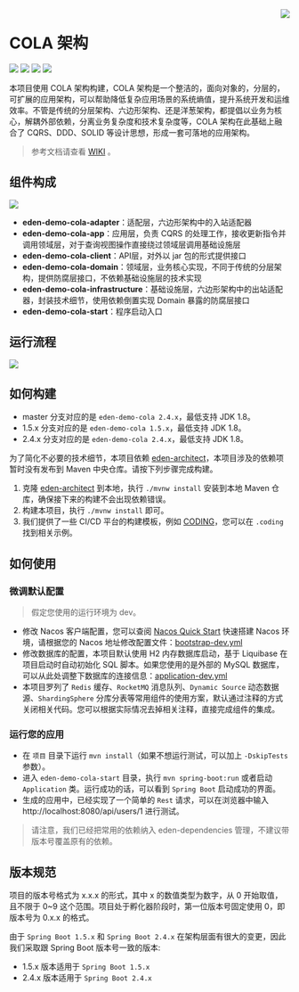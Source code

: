 <img src="https://cdn.jsdelivr.net/gh/shiyindaxiaojie/eden-images/readme/icon.png" align="right" />

[license-apache2.0]:https://www.apache.org/licenses/LICENSE-2.0.html

[github-action]:https://github.com/shiyindaxiaojie/eden-demo-cola/actions

[sonarcloud-dashboard]:https://sonarcloud.io/dashboard?id=shiyindaxiaojie_eden-demo-cola

# COLA 架构

![](https://cdn.jsdelivr.net/gh/shiyindaxiaojie/eden-images/readme/language-java-blue.svg) [![](https://cdn.jsdelivr.net/gh/shiyindaxiaojie/eden-images/readme/license-apache2.0-red.svg)][license-apache2.0] [![](https://github.com/shiyindaxiaojie/eden-demo-cola/workflows/build/badge.svg)][github-action] [![](https://sonarcloud.io/api/project_badges/measure?project=shiyindaxiaojie_eden-demo-cola&metric=alert_status)][sonarcloud-dashboard]

本项目使用 COLA 架构构建，COLA
架构是一个整洁的，面向对象的，分层的，可扩展的应用架构，可以帮助降低复杂应用场景的系统熵值，提升系统开发和运维效率。不管是传统的分层架构、六边形架构、还是洋葱架构，都提倡以业务为核心，解耦外部依赖，分离业务复杂度和技术复杂度等，COLA
架构在此基础上融合了 CQRS、DDD、SOLID 等设计思想，形成一套可落地的应用架构。

> 参考文档请查看 [WIKI](https://github.com/shiyindaxiaojie/eden-demo-cola/wiki) 。

## 组件构成

![](https://cdn.jsdelivr.net/gh/shiyindaxiaojie/eden-images/eden-demo-cola/component.png)

* **eden-demo-cola-adapter**：适配层，六边形架构中的入站适配器
* **eden-demo-cola-app**：应用层，负责 CQRS 的处理工作，接收更新指令并调用领域层，对于查询视图操作直接绕过领域层调用基础设施层
* **eden-demo-cola-client**：API层，对外以 jar 包的形式提供接口
* **eden-demo-cola-domain**：领域层，业务核心实现，不同于传统的分层架构，提供防腐层接口，不依赖基础设施层的技术实现
* **eden-demo-cola-infrastructure**：基础设施层，六边形架构中的出站适配器，封装技术细节，使用依赖倒置实现 Domain
  暴露的防腐层接口
* **eden-demo-cola-start**：程序启动入口

## 运行流程

![](https://cdn.jsdelivr.net/gh/shiyindaxiaojie/eden-images/eden-demo-cola/sequence.png)

## 如何构建

* master 分支对应的是 `eden-demo-cola 2.4.x`，最低支持 JDK 1.8。
* 1.5.x 分支对应的是 `eden-demo-cola 1.5.x`，最低支持 JDK 1.8。
* 2.4.x 分支对应的是 `eden-demo-cola 2.4.x`，最低支持 JDK 1.8。

为了简化不必要的技术细节，本项目依赖 [eden-architect](https://github.com/shiyindaxiaojie/eden-architect)，本项目涉及的依赖项暂时没有发布到 Maven 中央仓库。请按下列步骤完成构建。

1. 克隆 [eden-architect](https://github.com/shiyindaxiaojie/eden-architect) 
   到本地，执行 `./mvnw install` 安装到本地 Maven 仓库，确保接下来的构建不会出现依赖错误。
2. 构建本项目，执行 `./mvnw install` 即可。
3. 我们提供了一些 CI/CD 平台的构建模板，例如 [CODING](https://coding.net/)，您可以在 `.coding`找到相关示例。

## 如何使用

### 微调默认配置

> 假定您使用的运行环境为 dev。

* 修改 Nacos
  客户端配置，您可以查阅 [Nacos Quick Start](https://nacos.io/zh-cn/docs/quick-start.html)
  快速搭建 Nacos 环境，请根据您的 Nacos
  地址修改配置文件：[bootstrap-dev.yml](https://github.com/shiyindaxiaojie/eden-demo-cola/blob/main/eden-demo-cola-start/src/main/resources/config/bootstrap-dev.yml)
* 修改数据库的配置，本项目默认使用 H2 内存数据库启动，基于 Liquibase 在项目启动时自动初始化 SQL 脚本。如果您使用的是外部的
  MySQL
  数据库，可以从此处调整下数据库的连接信息：[application-dev.yml](https://github.com/shiyindaxiaojie/eden-demo-cola/blob/main/eden-demo-cola-start/src/main/resources/config/application-dev.yml)
* 本项目罗列了 `Redis` 缓存、`RocketMQ` 消息队列、`Dynamic Source` 动态数据源、`ShardingSphere`
  分库分表等常用组件的使用方案，默认通过注释的方式关闭相关代码。您可以根据实际情况去掉相关注释，直接完成组件的集成。

### 运行您的应用

- 在 `项目` 目录下运行 `mvn install`（如果不想运行测试，可以加上 `-DskipTests` 参数）。
- 进入 `eden-demo-cola-start` 目录，执行 `mvn spring-boot:run` 或者启动 `Application`
  类。运行成功的话，可以看到 `Spring Boot` 启动成功的界面。
- 生成的应用中，已经实现了一个简单的 `Rest` 请求，可以在浏览器中输入 http://localhost:8080/api/users/1 进行测试。

> 请注意，我们已经把常用的依赖纳入 eden-dependencies 管理，不建议带版本号覆盖原有的依赖。

## 版本规范

项目的版本号格式为 x.x.x 的形式，其中 x 的数值类型为数字，从 0 开始取值，且不限于 0~9 这个范围。项目处于孵化器阶段时，第一位版本号固定使用
0，即版本号为 0.x.x 的格式。

由于 `Spring Boot 1.5.x` 和 `Spring Boot 2.4.x` 在架构层面有很大的变更，因此我们采取跟 Spring Boot
版本号一致的版本:

* 1.5.x 版本适用于 `Spring Boot 1.5.x`
* 2.4.x 版本适用于 `Spring Boot 2.4.x`
